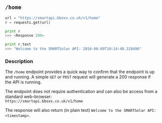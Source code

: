 ## `/home`
```python
url = "https://smartapi.bboxx.co.uk/v1/home"
r = requests.get(url)

print r
>>> <Response 200> 

print r.text
>>> "Welcome to the SMARTSolar API: 2016-08-09T10:14:48.318496"
```

### Description

The `/home` endpoint provides a quick way to confirm that the endpoint is up and running. A simple `GET` or `POST` request will generate a 200 response if the API is running. 

The endpoint does not require authentication and can also be access from a standard web-browser:  
`https://smartapi.bboxx.co.uk/v1/home`

The response will also return (in plain text) `Welcome to the SMARTSolar API: <timestamp>`. 